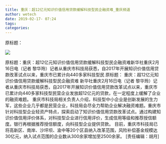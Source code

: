 ```yaml
---
title: 重庆：超12亿元知识价值信用贷款缓解科技型民企融资难_重庆频道
author: wetech
date: 2019-02-17- 07:24
tags: 
categories: 
---
```

原标题：
<!-- more -->
                
<img align="center" border="0" src="http://p2.ifengimg.com/a/2016/0810/204c433878d5cf9size1_w16_h16.png" />
                
            
原标题：重庆：超12亿元知识价值信用贷款缓解科技型民企融资难新华社重庆2月16日电（记者 黎华玲）记者从重庆市科技局获悉，自2017年开展知识价值信用贷款改革试点以来，重庆市已累计向440多家科技型民
原标题：
重庆：超12亿元知识价值信用贷款缓解科技型民企融资难
新华社重庆2月16日电（记者 黎华玲）记者从重庆市科技局获悉，自2017年开展知识价值信用贷款改革试点以来，重庆市已累计向440多家科技型民营企业发放超12亿元的贷款，在一定程度上缓解了企业的融资难题。
重庆市科技局相关负责人介绍，科技型中小企业是创新发展的生力军，这些企业几乎都是民营企业，科技局会尽全力帮助企业解决融资难题。重庆市针对科技型企业轻资产特点，探索启动了知识价值信用贷款改革试点。通过构建知识价值信用评价体系，对科技型企业进行信用评价，生成信用等级和推荐授信额度。银行再根据推荐授信额度，向科技型企业提供贷款。
目前，重庆市科技局已将高新区、南岸、沙坪坝、渝中等20个区县纳入改革范围，风险补偿基金规模达30亿元，纳入试点范围的企业数从300余家增加至2500余家。
[责任编辑：胡月]
            
